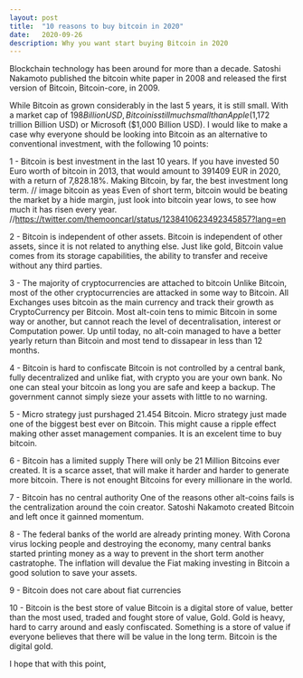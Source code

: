 ```yaml
---
layout: post
title:  "10 reasons to buy bitcoin in 2020"
date:   2020-09-26
description: Why you want start buying Bitcoin in 2020
---
```

<!-- Intro -->

<p class="intro"><span class="dropcap">B</span>lockchain technology has been around for more than a decade. Satoshi Nakamoto published the bitcoin white paper in 2008 and released the first version of Bitcoin, Bitcoin-core, in 2009.</p>

While Bitcoin as grown considerably in the last 5 years, it is still small. With a market cap of $198 Billion USD, Bitcoin is still much small than Apple ($1,172 trillion Billion USD) or Microsoft ($1,000 Billion USD). I would like to make a case why everyone should be looking into Bitcoin as an alternative to conventional investment, with the following 10 points:

<!-- Reason 1 -->
1 - Bitcoin is best investment in the last 10 years. If you have invested 50 Euro worth of bitcoin in 2013, that would amount to 391409 EUR in 2020, with a return of 7,828.18%. Making Bitcoin, by far, the best investment long term.
// image bitcoin as yeas
Even of short term, bitcoin would be beating the market by a hide margin, just look into bitcoin year lows, to see how much it has risen every year.
//https://twitter.com/themooncarl/status/1238410623492345857?lang=en
<!-- Reason 2 -->
2 - Bitcoin is independent of other assets.
Bitcoin is independent of other assets, since it is not related to anything else. Just like gold, Bitcoin value comes from its storage capabilities, the ability to transfer and receive without any third parties.
<!-- Reason 3 -->
3 - The majority of cryptocurrencies are attached to bitcoin
Unlike Bitcoin, most of the other cryptocurrencies are attacked in some way to Bitcoin. All Exchanges uses bitcoin as the main currency and track their growth as CryptoCurrency per Bitcoin. Most alt-coin tens to mimic Bitcoin in some way or another, but cannot reach the level of decentralisation, interest or Computation power. Up until today, no alt-coin managed to have a better yearly return than Bitcoin and most tend to dissapear in less than 12 months.
<!-- Reason 4 -->
4 - Bitcoin is hard to confiscate
Bitcoin is not controlled by a central bank, fully decentralized and unlike fiat, with crypto you are your own bank. No one can steal your bitcoin as long you are safe and keep a backup. The government cannot simply sieze your assets with little to no warning.
<!-- Reason 5 -->
5 - Micro strategy just purshaged 21.454 Bitcoin.
Micro strategy just made one of the biggest best ever on Bitcoin. This might cause a ripple effect making other asset management companies. It is an excelent time to buy bitcoin.
<!-- Reason 6 -->
6 - Bitcoin has a limited supply
There will only be 21 Million Bitcoins ever created. It is a scarce asset, that will make it harder and harder to generate more bitcoin. There is not enought Bitcoins for every millionare in the world.
<!-- Reason 7 -->
7 - Bitcoin has no central authority
One of the reasons other alt-coins fails is the centralization around the coin creator. Satoshi Nakamoto created Bitcoin and left once it gainned momentum.
<!-- Reason 8 -->
8 - The federal banks of the world are already printing money.
With Corona virus locking people and destroying the economy, many central banks started printing money as a way to prevent in the short term another castratophe. The inflation will devalue the Fiat making investing in Bitcoin a good solution to save your assets.
<!-- Reason 9 -->
9 - Bitcoin does not care about fiat currencies
<!-- Reason 10 -->
10 - Bitcoin is the best store of value
Bitcoin is a digital store of value, better than the most used, traded and fought store of value, Gold. Gold is heavy, hard to carry around and easly confiscated. Something is a store of value if everyone believes that there will be value in the long term. Bitcoin is the digital gold.


<!-- Conclusion -->
I hope that with this point, 